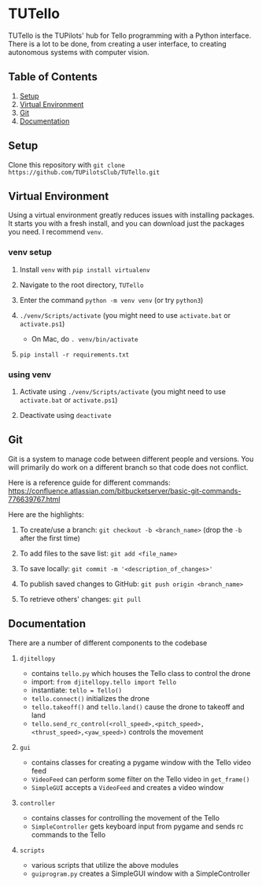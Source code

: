 # TUTello

TUTello is the TUPilots' hub for Tello programming with a Python interface. There is a lot to be done, from creating a user interface, to creating autonomous systems with computer vision.

## Table of Contents
1. [Setup](#setup)
2. [Virtual Environment](#virtualenvironment)
3. [Git](#git)
4. [Documentation](#documentation)

## Setup

Clone this repository with `git clone https://github.com/TUPilotsClub/TUTello.git`

## Virtual Environment

Using a virtual environment greatly reduces issues with installing packages. It starts you with a fresh install, and you can download just the packages you need. I recommend `venv`.

### venv setup

1. Install `venv` with `pip install virtualenv`

2. Navigate to the root directory, `TUTello`

3. Enter the command `python -m venv venv` (or try `python3`)

4. `./venv/Scripts/activate` (you might need to use `activate.bat` or `activate.ps1`)

   - On Mac, do `. venv/bin/activate`

5. `pip install -r requirements.txt`

### using venv

1. Activate using `./venv/Scripts/activate` (you might need to use `activate.bat` or `activate.ps1`)

2. Deactivate using `deactivate`

## Git

Git is a system to manage code between different people and versions. You will primarily do work on a different branch so that code does not conflict.

Here is a reference guide for different commands: https://confluence.atlassian.com/bitbucketserver/basic-git-commands-776639767.html

Here are the highlights:

1. To create/use a branch: `git checkout -b <branch_name>` (drop the `-b` after the first time)

2. To add files to the save list: `git add <file_name>`

3. To save locally: `git commit -m '<description_of_changes>'`

4. To publish saved changes to GitHub: `git push origin <branch_name>`

5. To retrieve others' changes: `git pull`

## Documentation

There are a number of different components to the codebase

1. `djitellopy`
   - contains `tello.py` which houses the Tello class to control the drone
   - import: `from djitellopy.tello import Tello`
   - instantiate: `tello = Tello()`
   - `tello.connect()` initializes the drone
   - `tello.takeoff()` and `tello.land()` cause the drone to takeoff and land
   - `tello.send_rc_control(<roll_speed>,<pitch_speed>,<thrust_speed>,<yaw_speed>)` controls the movement

2. `gui`
   - contains classes for creating a pygame window with the Tello video feed
   - `VideoFeed` can perform some filter on the Tello video in `get_frame()`
   - `SimpleGUI` accepts a `VideoFeed` and creates a video window
   
3. `controller`
   - contains classes for controlling the movement of the Tello
   - `SimpleController` gets keyboard input from pygame and sends rc commands to the Tello
   
4. `scripts`
   - various scripts that utilize the above modules
   - `guiprogram.py` creates a SimpleGUI window with a SimpleController